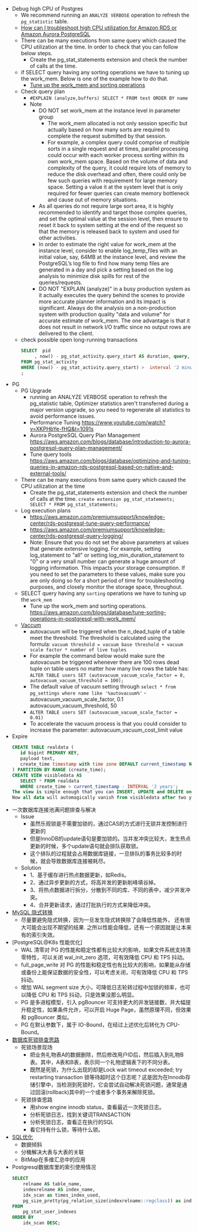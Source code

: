 
- Debug high CPU of Postgres
  - We recommend running an `ANALYZE VERBOSE` operation to refresh the `pg_statistic` table.
  - [How can I troubleshoot high CPU utilization for Amazon RDS or Amazon Aurora PostgreSQL](https://aws.amazon.com/premiumsupport/knowledge-center/rds-aurora-postgresql-high-cpu/)
  - There can be many executions from same query which caused the CPU utilization at the time. In order to check that you can follow below steps.
    - Create the pg_stat_statements extension and check the number of calls at the time.
  - if SELECT query having any sorting operations we have to tuning up the work_mem. Below is one of the example how to do that.
    - [Tune up the work_mem and sorting operations](https://aws.amazon.com/blogs/database/tune-sorting-operations-in-postgresql-with-work_mem/)
  - Check query plan
    - `#EXPLAIN (analyze,buffers) SELECT * FROM test ORDER BY name`
    - Note
      - DO NOT set work_mem at the instance level in parameter group
        - The work_mem allocated is not only session specific but actually based on how many sorts are required to complete the request submitted by that session.
        - For example, a complex query could comprise of multiple sorts in a single request and at times, parallel processing could occur with each worker process sorting within its own work_mem space. Based on the volume of data and complexity of the query, it could require lots of memory to reduce the disk overhead and often, there could only be few such queries with requirement for large memory space. Setting a value it at the system level that is only required for fewer queries can create memory bottleneck and cause out of memory situations.
      - As all queries do not require large sort area, it is highly recommended to identify and target those complex queries, and set the optimal value at the session level, then ensure to reset it back to system setting at the end of the request so that the memory is released back to system and used for other activities.
      - In order to estimate the right value for work_mem at the instance level, consider to enable log_temp_files with an initial value, say, 64MB at the instance level, and review the PostgreSQL’s log file to find how many temp files are generated in a day and pick a setting based on the log analysis to minimize disk spills for rest of the queries/requests.
      - DO NOT "EXPLAIN (analyze)" in a busy production system as it actually executes the query behind the scenes to provide more accurate planner information and its impact is significant. Always do the analysis on a non-production system with production quality "data and volume" for accurate estimate of work_mem. The one advantage is that it does not result in network I/O traffic since no output rows are delivered to the client.
  - check possible open long-running transactions
     ```sql 
     SELECT  pid
          , now() - pg_stat_activity.query_start AS duration, query, state
     FROM pg_stat_activity
     WHERE (now() - pg_stat_activity.query_start) >  interval '2 minutes'
     ;
     ```
- PG
  - PG Upgrade
    - running an ANALYZE VERBOSE operation to refresh the pg_statistic table, Optimizer statistics aren't transferred during a major version upgrade, so you need to regenerate all statistics to avoid performance issues. 
    - Performance Tuning https://www.youtube.com/watch?v=XKPHbYe-fHQ&t=1091s
    - Aurora PostgreSQL Query Plan Management https://aws.amazon.com/blogs/database/introduction-to-aurora-postgresql-query-plan-management/
    - Tune query tools https://aws.amazon.com/blogs/database/optimizing-and-tuning-queries-in-amazon-rds-postgresql-based-on-native-and-external-tools/
  - There can be many executions from same query which caused the CPU utilization at the time
    - Create the pg_stat_statements extension and check the number of calls at the time. `create extension pg_stat_statements; SELECT * FROM pg_stat_statements;`
  - Log execution plans
    - https://aws.amazon.com/premiumsupport/knowledge-center/rds-postgresql-tune-query-performance/
    - https://aws.amazon.com/premiumsupport/knowledge-center/rds-postgresql-query-logging/
    - Note: Ensure that you do not set the above parameters at values that generate extensive logging. For example, setting log_statement to "all" or setting log_min_duration_statement to "0" or a very small number can generate a huge amount of logging information. This impacts your storage consumption. If you need to set the parameters to these values, make sure you are only doing so for a short period of time for troubleshooting purposes, and closely monitor the storage space, throughout.
  - SELECT query having any `sorting` operations we have to tuning up the `work_mem`
    - Tune up the work_mem and sorting operations. https://aws.amazon.com/blogs/database/tune-sorting-operations-in-postgresql-with-work_mem/
  - [Vaccum](https://www.percona.com/blog/tuning-autovacuum-in-postgresql-and-autovacuum-internals/)
    - autovacuum will be triggered when the n_dead_tuple of a table meet the threshold. The threshold is calculated using the formula: `vacuum threshold = vacuum base threshold + vacuum scale factor * number of live tuples`
    - For example the command below would make sure the autovacuum be triggered whenever there are 100 rows dead tuple on table users no matter how many live rows the table has: `ALTER TABLE users SET (autovacuum_vacuum_scale_factor = 0, autovacuum_vacuum_threshold = 100);`
    - The default value of vacuum setting through `select * from pg_settings where name like '%autovacuum%'` - autovacuum_vacuum_scale_factor, 0.1 autovacuum_vacuum_threshold, 50
    - `ALTER TABLE users SET (autovacuum_vacuum_scale_factor = 0.01)`
    - To accelerate the vacuum process is that you could consider to increase the parameter: autovacuum_vacuum_cost_limit value
- Expire
    ```sql
    CREATE TABLE realdata (
       id bigint PRIMARY KEY,
       payload text,
       create_time timestamp with time zone DEFAULT current_timestamp NOT NULL
    ) PARTITION BY RANGE (create_time);
    CREATE VIEW visibledata AS
       SELECT * FROM realdata
       WHERE create_time > current_timestamp - INTERVAL '2 years';
    The view is simple enough that you can INSERT, UPDATE and DELETE on it directly; no need for triggers.
    Now all data will automagically vanish from visibledata after two years.
    ```
- 一次数据库连接池满问题排查与解决
  - Issue
    - 虽然乐观锁是不需要加锁的，通过CAS的方式进行无锁并发控制进行更新的
    - 但是InnoDB的update语句是要加锁的。当并发冲突比较大，发生热点更新的时候，多个update语句就会排队获取锁。
    - 这个排队的过程就会占用数据库链接，一旦排队的事务比较多的时候，就会导致数据库连接被耗尽。
  - Solution
    - 1、基于缓存进行热点数据更新，如Redis。
    - 2、通过异步更新的方式，将高并发的更新削峰填谷掉。
    - 3、将热点数据进行拆分，分散到不同的库、不同的表中，减少并发冲突。
    - 4、合并更新请求，通过打批执行的方式来降低冲突。
- [MySQL 隐式转换](https://mp.weixin.qq.com/s/5GYdHWlfi2-gA3fEIhZaBw)
  - 尽量要避免隐式转换，因为一旦发生隐式转换除了会降低性能外， 还有很大可能会出现不期望的结果. 之所以性能会降低，还有一个原因就是让本来有的索引失效。
- [PostgreSQL@K8s 性能优化]
  - WAL 清零对 PG 的性能和稳定性都有比较大的影响，如果文件系统支持清零特性，可以关闭 wal_init_zero 选项，可有效降低 CPU 和 TPS 抖动。
  - full_page_write 对 PG 的性能和稳定性也有比较大的影响，如果能从存储或备份上能保证数据的安全性，可以考虑关闭，可有效降低 CPU 和 TPS 抖动。
  - 增加 WAL segment size 大小，可降低日志轮转过程中加锁的频率，也可以降低 CPU 和 TPS 抖动，只是效果没那么明显。
  - PG 是多进程模型，引入 pgBouncer 可支持更大的并发链接数，并大幅提升稳定性，如果条件允许，可以开启 Huge Page，虽然原理不同，但效果和 pgBouncer 类似。
  - PG 在默认参数下，属于 IO-Bound，在经过上述优化后转化为 CPU-Bound。
- [数据库死锁排查思路](https://mp.weixin.qq.com/s/gKcAEzf4pMmSJ-FHrDrePA)
  - 死锁场景现场
    - 把业务礼物表A的数据删除，然后修改用户ID后，然后插入到礼物B表。其中，A表和B表，表示同一个礼物逻辑表下的不同分表。
    - 既然是死锁，为什么出现的却是Lock wait timeout exceeded; try restarting transaction 锁等待超时这个日志呢？这是因为在Innodb存储引擎中，当检测到死锁时，它会尝试自动解决死锁问题，通常是通过回滚(rollback)其中的一个或者多个事务来解除死锁。
  - 死锁排查思路
    - 用show engine innodb status，查看最近一次死锁日志。
    - 分析死锁日志，找到关键词TRANSACTION
    - 分析死锁日志，查看正在执行的SQL
    - 看它持有什么锁，等待什么锁。
- [SQL优化](https://mp.weixin.qq.com/s/VKccZmx9Gd6RgsyDEBbBQA)
  - 数据倾斜
  - 分桶解决大表与大表的关联
  - BitMap在多维汇总中的应用
- Postgresql数据库里的索引使用情况
  ```sql
  SELECT 
      relname AS table_name, 
      indexrelname AS index_name, 
      idx_scan as times_index_used, 
      pg_size_pretty(pg_relation_size(indexrelname::regclass)) as index_size
  FROM 
      pg_stat_user_indexes 
  ORDER BY 
      idx_scan DESC;
  ```






